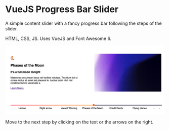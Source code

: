 # VueJS Progress Bar Slider
A simple content slider with a fancy progress bar following the steps of the slider. 

HTML, CSS, JS. Uses VueJS and Font Awesome 6.

![image info](./images/ProgressSlider.png)

Move to the next step by clicking on the text or the arrows on the right.
